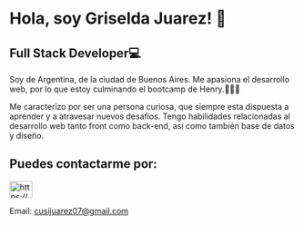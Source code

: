 # Hola, soy Griselda Juarez! 👋 


## Full Stack Developer💻


Soy de Argentina, de la ciudad de Buenos Aires. Me apasiona el desarrollo web, por lo que estoy culminando el bootcamp de Henry.🚀🚀🚀

Me caracterizo por ser una persona curiosa, que siempre esta dispuesta a aprender y a atravesar nuevos desafios. Tengo habilidades relacionadas al desarrollo web tanto front como back-end, asi como también base de datos y diseño.


## Puedes contactarme por:

<a href="https://www.linkedin.com/in/griselda-juarez-developer" target="blank">
<img align="center" src="https://cdn.jsdelivr.net/npm/simple-icons@3.0.1/icons/linkedin.svg" alt="https://www.linkedin.com/in/griselda-juarez-developer" height="30" width="40" /></a>

 Email: cusijuarez07@gmail.com
<!--
**cusi7/cusi7** is a ✨ _special_ ✨ repository because its `README.md` (this file) appears on your GitHub profile.

Here are some ideas to get you started:

- 🔭 I’m currently working on ...
- 🌱 I’m currently learning ...
- 👯 I’m looking to collaborate on ...
- 🤔 I’m looking for help with ...
- 💬 Ask me about ...
- 📫 How to reach me: ...
- 😄 Pronouns: ...
- ⚡ Fun fact: ...
-->
